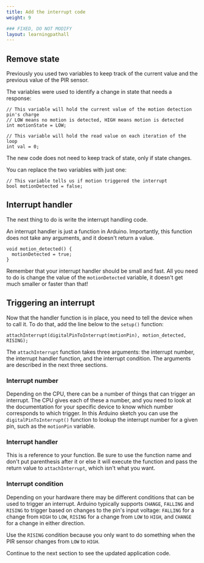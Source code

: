 ```yaml
---
title: Add the interrupt code
weight: 9

### FIXED, DO NOT MODIFY
layout: learningpathall
---
```


## Remove state

Previously you used two variables to keep track of the current value and the previous value of the PIR sensor. 

The variables were used to identify a change in state that needs a response: 

```arduino {linenos=table,linenostart=12}
// This variable will hold the current value of the motion detection pin's charge
// LOW means no motion is detected, HIGH means motion is detected
int motionState = LOW;

// This variable will hold the read value on each iteration of the loop
int val = 0;
```

The new code does not need to keep track of state, only if state changes.

You can replace the two variables with just one:

```arduino {linenos=table,linenostart=12}
// This variable tells us if motion triggered the interrupt
bool motionDetected = false;
```

## Interrupt handler

The next thing to do is write the interrupt handling code. 

An interrupt handler is just a function in Arduino. Importantly, this function does not take any arguments, and it doesn't return a value.

```arduino
void motion_detected() {
  motionDetected = true;
}
```

Remember that your interrupt handler should be small and fast. All you need to do is change the value of the `motionDetected` variable, it doesn't get much smaller or faster than that!

## Triggering an interrupt

Now that the handler function is in place, you need to tell the device when to call it. To do that, add the line below to the `setup()` function:

```arduino
attachInterrupt(digitalPinToInterrupt(motionPin), motion_detected, RISING);
```

The `attachInterrupt` function takes three arguments: the interrupt number, the interrupt handler function, and the interrupt condition. The arguments are described in the next three sections.

### Interrupt number

Depending on the CPU, there can be a number of things that can trigger an interrupt. The CPU gives each of these a number, and you need to look at the documentation for your specific device to know which number corresponds to which trigger. In this Arduino sketch you can use the `digitalPinToInterrupt()` function to lookup the interrupt number for a given pin, such as the `motionPin` variable.

### Interrupt handler

This is a reference to your function. Be sure to use the function name and don't put parenthesis after it or else it will execute the function and pass the return value to `attachInterrupt`, which isn't what you want.

### Interrupt condition

Depending on your hardware there may be different conditions that can be used to trigger an interrupt. Arduino typically supports `CHANGE`, `FALLING` and `RISING` to trigger based on changes to the pin's input voltage: `FALLING` for a change from `HIGH` to `LOW`, `RISING` for a change from `LOW` to `HIGH`, and `CHANGE` for a change in either direction. 

Use the `RISING` condition because you only want to do something when the PIR sensor changes from  `LOW` to `HIGH`. 

Continue to the next section to see the updated application code. 